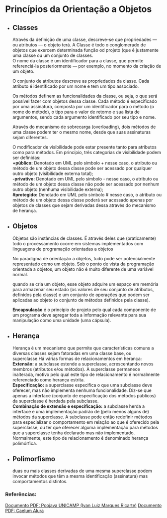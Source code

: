 <h1>Princípios da Orientação a Objetos</h1>
<ul>
	<li><h2>Classes</h2></li>
		<p>
			Através da definição de uma classe, descreve-se que propriedades — ou atributos — o objeto terá.
			A Classe é todo o conglomerado de objetos que exercem determinada função od projeto
			(que é justamente uma classe ou um conjunto de classes.<br>
			O nome da classe é um identificador para a classe, que permite referenciá-la posteriormente —
			por exemplo, no momento da criação de um objeto.
		</p>
		<p>
			O conjunto de atributos descreve as propriedades da classe. Cada atributo é identificado por
			um nome e tem um tipo associado.
		</p>
		<p>
			Os métodos definem as funcionalidades da classe, ou seja, o que será possível fazer com objetos
			dessa classe. Cada método é especificado por uma assinatura, composta por um identificador para
			o método (o nome do método), o tipo para o valor de retorno e sua lista de argumentos, sendo cada
			argumento identificado por seu tipo e nome.
		</p>
		<p>
			Através do mecanismo de sobrecarga (overloading), dois métodos de uma classe podem ter o
			mesmo nome, desde que suas assinaturas sejam diferentes.
		</p>
		<p>
			O modificador de visibilidade pode estar presente tanto para atributos como para métodos. Em
			princípio, três categorias de visibilidade podem ser definidas:<br>
			<b>+público:</b> Denotado em UML pelo símbolo + nesse caso, o atributo ou método de um objeto dessa
			classe pode ser acessado por qualquer outro objeto (visibilidade externa total);<br>
			<b>-privativo:</b> Denotado em UML pelo símbolo - nesse caso, o atributo ou método de um objeto dessa
			classe não pode ser acessado por nenhum outro objeto (nenhuma visibilidade externa);<br>
			<b>#protegido:</b> Denotado em UML pelo símbolo # nesse caso, o atributo ou método de um objeto dessa
			classe poderá ser acessado apenas por objetos de classes que sejam derivadas dessa através do
			mecanismo de herança.
		</p>
	<li><h2>Objetos</h2></li>
		<p>
			Objetos são instâncias de classes. É através deles que (praticamente) todo o processamento ocorre
			em sistemas implementados com linguagens de programação orientadas a objetos
		</p>
		<p>
			No paradigma de orientação a objetos, tudo pode ser potencialmente representado como um
			objeto. Sob o ponto de vista da programação orientada a objetos, um objeto não é muito diferente de
			uma variável normal.	
		</p>
		<p>
			quando se cria um objeto, esse objeto adquire um espaço em memória para
			armazenar seu estado (os valores de seu conjunto de atributos, definidos pela classe) e um conjunto
			de operações que podem ser aplicadas ao objeto (o conjunto de métodos definidos pela classe).
		</p>
		<p>
			<b>Encapsulação</b> é o princípio de projeto pelo qual cada componente de um programa deve agregar
			toda a informação relevante para sua manipulação como uma unidade (uma cápsula).
		</p>
	<li><h2>Herança</h2></li>
		<p>
			Herança é um mecanismo que permite que características comuns a diversas classes sejam fatoradas em uma classe base,
			ou superclasse.Há várias formas de relacionamentos em herança:<br>
			<b>Extensão:</b> a subclasse estende a superclasse, acrescentando novos membros (atributos e/ou métodos).
			A superclasse permanece inalterada, motivo pelo qual este tipo de relacionamento é
			normalmente referenciado como herança estrita.<br>
			<b>Especificação:</b> a superclasse especifica o que uma subclasse deve oferecer, mas não implementa nenhuma funcionalidade. Diz-se que apenas a 			interface (conjunto de especificação dos métodos públicos) da superclasse é herdada pela subclasse.<br>
			<b>Combinação de extensão e especificação:</b> a subclasse herda a interface e uma implementação padrão de (pelo menos alguns de) métodos da 				superclasse. A subclasse pode então redefinir métodos para especializar o comportamento em relação ao que é oferecido pela superclasse,
			ou ter que oferecer alguma implementação para métodos que a superclasse tenha declarado mas não implementado. Normalmente, este tipo de 			relacionamento é denominado herança polimórfica.
		</p>
	<li><h2>Polimorfismo</h2></li>
		<p>
			duas ou mais classes derivadas de uma mesma superclasse podem invocar métodos que têm a mesma identificação (assinatura)
			mas comportamentos distintos.
		</p>
</ul>

### Referências:
[Documento PDF: Poojava UNICAMP (Ivan Luiz Marques Ricarte)](https://www.dca.fee.unicamp.br/cursos/PooJava/Aulas/poojava.pdf "Documento PDF UniCamp")
[Documento PDF: Caelum Alura ](https://www.caelum.com.br/apostila/apostila-java-orientacao-objetos.pdf "Documento PDF Alura")
